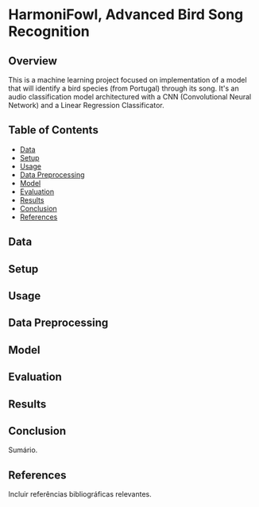 # HarmoniFowl, Advanced Bird Song Recognition

## Overview

This is a machine learning project focused on implementation of a model that will identify a bird species (from Portugal) through its song. It's an audio classification model architectured with a CNN (Convolutional Neural Network) and a Linear Regression Classificator.

## Table of Contents

- [Data](#data)
- [Setup](#setup)
- [Usage](#usage)
- [Data Preprocessing](#data-preprocessing)
- [Model](#model)
- [Evaluation](#evaluation)
- [Results](#results)
- [Conclusion](#conclusion)
- [References](#references)

## Data

## Setup

## Usage

## Data Preprocessing

## Model

## Evaluation

## Results

## Conclusion

Sumário.

## References

Incluir referências bibliográficas relevantes.
